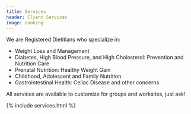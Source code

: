 ```yaml
---
title: Services
header: Client Services
image: cooking
---
```


We are Registered Dietitians who specialize in:

* Weight Loss and Management
* Diabetes, High Blood Pressure, and High Cholesterol: Prevention and Nutrition Care
* Prenatal Nutrition: Healthy Weight Gain
* Childhood, Adolescent and Family Nutrition
* Gastrointestinal Health: Celiac Disease and other concerns

All services are available to customize for groups and worksites, just ask!

{% include services.html %}

